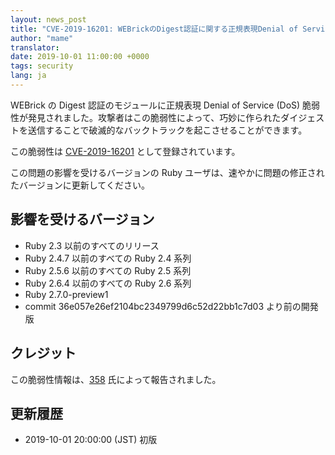```yaml
---
layout: news_post
title: "CVE-2019-16201: WEBrickのDigest認証に関する正規表現Denial of Serviceの脆弱性"
author: "mame"
translator:
date: 2019-10-01 11:00:00 +0000
tags: security
lang: ja
---
```


WEBrick の Digest 認証のモジュールに正規表現 Denial of Service (DoS) 脆弱性が発見されました。攻撃者はこの脆弱性によって、巧妙に作られたダイジェストを送信することで破滅的なバックトラックを起こさせることができます。

この脆弱性は [CVE-2019-16201](https://cve.mitre.org/cgi-bin/cvename.cgi?name=CVE-2019-16201) として登録されています。

この問題の影響を受けるバージョンの Ruby ユーザは、速やかに問題の修正されたバージョンに更新してください。

## 影響を受けるバージョン

* Ruby 2.3 以前のすべてのリリース
* Ruby 2.4.7 以前のすべての Ruby 2.4 系列
* Ruby 2.5.6 以前のすべての Ruby 2.5 系列
* Ruby 2.6.4 以前のすべての Ruby 2.6 系列
* Ruby 2.7.0-preview1
* commit 36e057e26ef2104bc2349799d6c52d22bb1c7d03 より前の開発版

## クレジット

この脆弱性情報は、[358](https://hackerone.com/358) 氏によって報告されました。

## 更新履歴

* 2019-10-01 20:00:00 (JST) 初版
